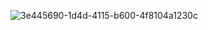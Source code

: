 ![3e445690-1d4d-4115-b600-4f8104a1230c](https://github.com/user-attachments/assets/8d0b8ea6-60f4-4b3d-a30b-57b89531a20d)

